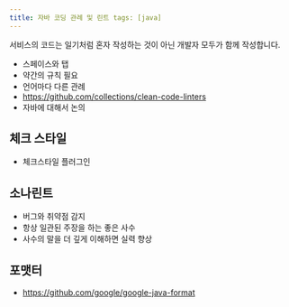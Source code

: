 ```yaml
---
title: 자바 코딩 관례 및 린트 tags: [java]
---
```


서비스의 코드는 일기처럼 혼자 작성하는 것이 아닌 개발자 모두가 함께 작성합니다.

- 스페이스와 탭
- 약간의 규칙 필요
- 언어마다 다른 관례
- https://github.com/collections/clean-code-linters
- 자바에 대해서 논의

## 체크 스타일

- 체크스타일 플러그인

## 소나린트

- 버그와 취약점 감지
- 항상 일관된 주장을 하는 좋은 사수
- 사수의 말을 더 깊게 이해하면 실력 향상

## 포맷터
- https://github.com/google/google-java-format